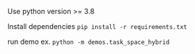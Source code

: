 
Use python version >= 3.8

Install dependencies
`pip install -r requirements.txt`

run demo ex.
`python -m demos.task_space_hybrid`